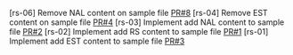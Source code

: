 [rs-06] Remove NAL content on sample file [PR#8](https://github.com/rs-quynd1/gitflow_homework_merge/pull/8)
[rs-04] Remove EST content on sample file [PR#4](https://github.com/rs-quynd1/gitflow_homework_merge/pull/4)
[rs-03] Implement add NAL content to sample file [PR#2](https://github.com/rs-quynd1/gitflow_homework_merge/pull/2)
[rs-02] Implement add RS content to sample file [PR#1](https://github.com/rs-quynd1/gitflow_homework_merge/pull/1)
[rs-01] Implement add EST content to sample file [PR#3](https://github.com/rs-quynd1/gitflow_homework_merge/pull/3)
